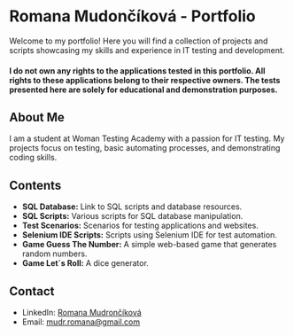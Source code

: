 # Romana Mudončíková - Portfolio

Welcome to my portfolio! Here you will find a collection of projects and scripts showcasing my skills and experience in IT testing and development.

#### I do not own any rights to the applications tested in this portfolio. All rights to these applications belong to their respective owners. The tests presented here are solely for educational and demonstration purposes. ####

## About Me

I am a student at Woman Testing Academy with a passion for IT testing. My projects focus on testing, basic automating processes, and demonstrating coding skills.

## Contents

- **SQL Database:** Link to SQL scripts and database resources.
- **SQL Scripts:** Various scripts for SQL database manipulation.
- **Test Scenarios:** Scenarios for testing applications and websites.
- **Selenium IDE Scripts:** Scripts using Selenium IDE for test automation.
- **Game Guess The Number:** A simple web-based game that generates random numbers.
- **Game Let´s Roll:** A dice generator.

## Contact

- LinkedIn: [Romana Mudrončíková](https://linkedin.com/in/romana-mudrončíková)
- Email: mudr.romana@gmail.com
